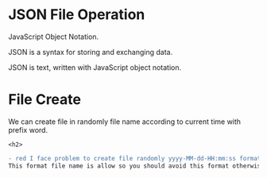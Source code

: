 <html>
  <head></head>
  <body>
    <h1>JSON File Operation</h1>
    <p>JavaScript Object Notation.</p>
    <p>JSON is a syntax for storing and exchanging data.</p>
    <p>JSON is text, written with JavaScript object notation.</p>
    <h1>File Create</h1>
    <p>We can create file in randomly file name according to current time with prefix word.</p>
    
    <h2>
```diff
- red I face problem to create file randomly yyyy-MM-dd-HH:mm:ss format.
This format file name is allow so you should avoid this format otherwise you kill your important time and patience.You can use yyyy_MM_dd_HH_mm_ss this format.
```
</h2>

  </body>
  </html>
